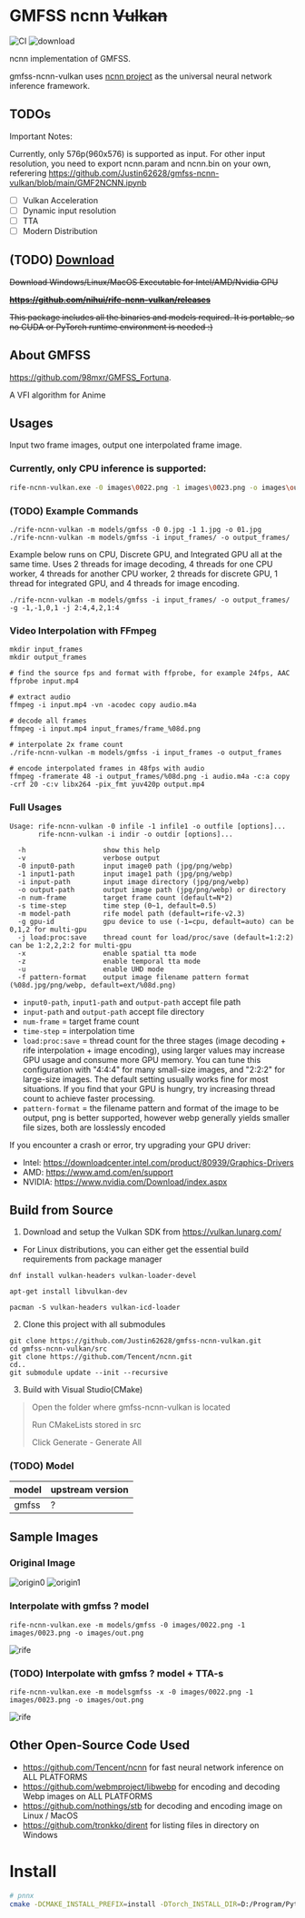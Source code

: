 # GMFSS ncnn ~~Vulkan~~

![CI](https://github.com/nihui/rife-ncnn-vulkan/workflows/CI/badge.svg)
![download](https://img.shields.io/github/downloads/nihui/rife-ncnn-vulkan/total.svg)

ncnn implementation of GMFSS.

gmfss-ncnn-vulkan uses [ncnn project](https://github.com/Tencent/ncnn) as the universal neural network inference framework.

## TODOs

Important Notes:

Currently, only 576p(960x576) is supported as input. For other input resolution, you need to export ncnn.param and ncnn.bin on your own, referering  https://github.com/Justin62628/gmfss-ncnn-vulkan/blob/main/GMF2NCNN.ipynb

- [ ] Vulkan Acceleration
- [ ] Dynamic input resolution
- [ ] TTA
- [ ] Modern Distribution

## (TODO) [Download](https://github.com/nihui/rife-ncnn-vulkan/releases) 

~~Download Windows/Linux/MacOS Executable for Intel/AMD/Nvidia GPU~~

~~**https://github.com/nihui/rife-ncnn-vulkan/releases**~~

~~This package includes all the binaries and models required. It is portable, so no CUDA or PyTorch runtime environment is needed :)~~

## About GMFSS

https://github.com/98mxr/GMFSS_Fortuna.

A VFI algorithm for Anime

## Usages

Input two frame images, output one interpolated frame image.

### Currently, only CPU inference is supported:

```bash
rife-ncnn-vulkan.exe -0 images\0022.png -1 images\0023.png -o images\out.png -m models\gmfss -g -1 -j 1:16:1
```



### (TODO) Example Commands

```shell
./rife-ncnn-vulkan -m models/gmfss -0 0.jpg -1 1.jpg -o 01.jpg
./rife-ncnn-vulkan -m models/gmfss -i input_frames/ -o output_frames/
```

Example below runs on CPU, Discrete GPU, and Integrated GPU all at the same time. Uses 2 threads for image decoding, 4 threads for one CPU worker, 4 threads for another CPU worker, 2 threads for discrete GPU, 1 thread for integrated GPU, and 4 threads for image encoding.
```shell
./rife-ncnn-vulkan -m models/gmfss -i input_frames/ -o output_frames/ -g -1,-1,0,1 -j 2:4,4,2,1:4
```

### Video Interpolation with FFmpeg

```shell
mkdir input_frames
mkdir output_frames

# find the source fps and format with ffprobe, for example 24fps, AAC
ffprobe input.mp4

# extract audio
ffmpeg -i input.mp4 -vn -acodec copy audio.m4a

# decode all frames
ffmpeg -i input.mp4 input_frames/frame_%08d.png

# interpolate 2x frame count
./rife-ncnn-vulkan -m models/gmfss -i input_frames -o output_frames

# encode interpolated frames in 48fps with audio
ffmpeg -framerate 48 -i output_frames/%08d.png -i audio.m4a -c:a copy -crf 20 -c:v libx264 -pix_fmt yuv420p output.mp4
```

### Full Usages

```console
Usage: rife-ncnn-vulkan -0 infile -1 infile1 -o outfile [options]...
       rife-ncnn-vulkan -i indir -o outdir [options]...

  -h                   show this help
  -v                   verbose output
  -0 input0-path       input image0 path (jpg/png/webp)
  -1 input1-path       input image1 path (jpg/png/webp)
  -i input-path        input image directory (jpg/png/webp)
  -o output-path       output image path (jpg/png/webp) or directory
  -n num-frame         target frame count (default=N*2)
  -s time-step         time step (0~1, default=0.5)
  -m model-path        rife model path (default=rife-v2.3)
  -g gpu-id            gpu device to use (-1=cpu, default=auto) can be 0,1,2 for multi-gpu
  -j load:proc:save    thread count for load/proc/save (default=1:2:2) can be 1:2,2,2:2 for multi-gpu
  -x                   enable spatial tta mode
  -z                   enable temporal tta mode
  -u                   enable UHD mode
  -f pattern-format    output image filename pattern format (%08d.jpg/png/webp, default=ext/%08d.png)
```

- `input0-path`, `input1-path` and `output-path` accept file path
- `input-path` and `output-path` accept file directory
- `num-frame` = target frame count
- `time-step` = interpolation time
- `load:proc:save` = thread count for the three stages (image decoding + rife interpolation + image encoding), using larger values may increase GPU usage and consume more GPU memory. You can tune this configuration with "4:4:4" for many small-size images, and "2:2:2" for large-size images. The default setting usually works fine for most situations. If you find that your GPU is hungry, try increasing thread count to achieve faster processing.
- `pattern-format` = the filename pattern and format of the image to be output, png is better supported, however webp generally yields smaller file sizes, both are losslessly encoded

If you encounter a crash or error, try upgrading your GPU driver:

- Intel: https://downloadcenter.intel.com/product/80939/Graphics-Drivers
- AMD: https://www.amd.com/en/support
- NVIDIA: https://www.nvidia.com/Download/index.aspx

## Build from Source

1. Download and setup the Vulkan SDK from https://vulkan.lunarg.com/
  - For Linux distributions, you can either get the essential build requirements from package manager
```shell
dnf install vulkan-headers vulkan-loader-devel
```
```shell
apt-get install libvulkan-dev
```
```shell
pacman -S vulkan-headers vulkan-icd-loader
```

2. Clone this project with all submodules

```shell
git clone https://github.com/Justin62628/gmfss-ncnn-vulkan.git
cd gmfss-ncnn-vulkan/src
git clone https://github.com/Tencent/ncnn.git
cd..
git submodule update --init --recursive
```

3. Build with Visual Studio(CMake)

> Open the folder where gmfss-ncnn-vulkan is located
> 
> Run CMakeLists stored in src
> 
> Click Generate - Generate All

### (TODO) Model

| model | upstream version |
|---|---|
| gmfss | ?                |

## Sample Images

### Original Image

![origin0](images/0022.png)
![origin1](images/0023.png)

### Interpolate with gmfss ? model

```shell
rife-ncnn-vulkan.exe -m models/gmfss -0 images/0022.png -1 images/0023.png -o images/out.png
```

![rife](images/out_cpu.png)

### (TODO) Interpolate with gmfss ? model + TTA-s

```shell
rife-ncnn-vulkan.exe -m modelsgmfss -x -0 images/0022.png -1 images/0023.png -o images/out.png
```

![rife](images/outx.png)

## Other Open-Source Code Used

- https://github.com/Tencent/ncnn for fast neural network inference on ALL PLATFORMS
- https://github.com/webmproject/libwebp for encoding and decoding Webp images on ALL PLATFORMS
- https://github.com/nothings/stb for decoding and encoding image on Linux / MacOS
- https://github.com/tronkko/dirent for listing files in directory on Windows



# Install

```bash
# pnnx
cmake -DCMAKE_INSTALL_PREFIX=install -DTorch_INSTALL_DIR=D:/Program/Python37/Lib/site-packages/torch -DPY_VERSION=3.7 ..

```

